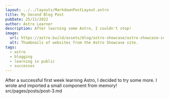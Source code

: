 ```yaml
---
layout: ../../layouts/MarkdownPostLayout.astro
title: My Second Blog Post
pubDate: 25/11/2022
author: Astro Learner
description: After learning some Astro, I couldn't stop!
image:
  url: https://astro.build/assets/blog/astro-showcase/astro-showcase-screenshot.jpg
  alt: Thumbnails of websites from the Astro Showcase site.
tags:
  - astro
  - blogging
  - learning in public
  - successes
---
```

After a successful first week learning Astro, I decided to try some more. I wrote and imported a small component from memory!
src/pages/posts/post-3.md